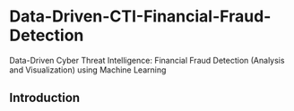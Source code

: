 # Data-Driven-CTI-Financial-Fraud-Detection

Data-Driven Cyber Threat Intelligence: Financial Fraud Detection (Analysis and Visualization) using Machine Learning

## Introduction
